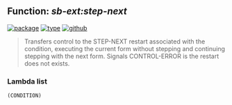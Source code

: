 ## Function: ***sb-ext:step-next***
[![package](https://img.shields.io/badge/Package-SB--EXT-5f9ea0.svg?style=social&colorA=999999)](../) [![type](https://img.shields.io/badge/Type-Function-5f9ea0.svg?style=social&colorA=999999)](../#function) [![github](https://img.shields.io/badge/GitHub-View_the_source-5f9ea0.svg?style=social&colorA=999999&logo=github)](https://github.com/sbcl/sbcl/blob/master/src/code/condition.lisp/) 

> Transfers control to the STEP-NEXT restart associated with the
> condition, executing the current form without stepping and continuing
> stepping with the next form. Signals CONTROL-ERROR is the restart does
> not exists.

### Lambda list
```
(CONDITION)
```
